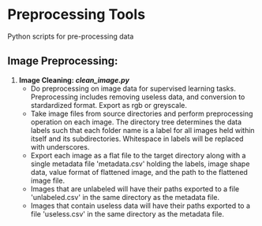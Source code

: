 # Preprocessing Tools
Python scripts for pre-processing data

## Image Preprocessing:
1. **Image Cleaning: _clean_image.py_**
    - Do preprocessing on image data for supervised learning tasks. Preprocessing includes removing useless data, and conversion to stardardized format. Export as rgb or greyscale.
    - Take image files from source directories and perform preprocessing operation on each image. The directory tree determines the data labels such that each folder name is a label for all images held within itself and its subdirectories. Whitespace in labels will be replaced with underscores.
    - Export each image as a flat file to the target directory along with a single metadata file 'metadata.csv' holding the labels, image shape data, value format of flattened image, and the path to the flattened image file.
    - Images that are unlabeled will have their paths exported to a file 'unlabeled.csv' in the same directory as the metadata file.
    - Images that contain useless data will have their paths exported to a file 'useless.csv' in the same directory as the metadata file.
